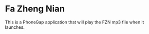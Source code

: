 # Fa Zheng Nian #

This is a PhoneGap application that will play the FZN mp3 file when it launches.

